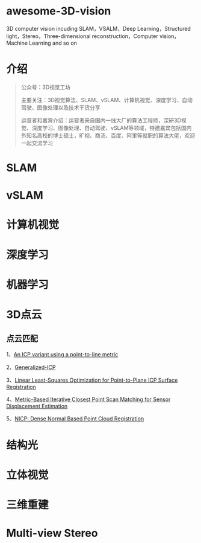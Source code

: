 # awesome-3D-vision
3D computer vision incuding SLAM，VSALM，Deep Learning，Structured light，Stereo，Three-dimensional reconstruction，Computer vision，Machine Learning and so on

# 介绍

> 公众号：3D视觉工坊
>
> 主要关注：3D视觉算法、SLAM、vSLAM、计算机视觉、深度学习、自动驾驶、图像处理以及技术干货分享
>
> 运营者和嘉宾介绍：运营者来自国内一线大厂的算法工程师，深研3D视觉、深度学习、图像处理、自动驾驶、vSLAM等领域，特邀嘉宾包括国内外知名高校的博士硕士，旷视、商汤、百度、阿里等就职的算法大佬，欢迎一起交流学习


# SLAM

# vSLAM

# 计算机视觉

# 深度学习

# 机器学习

# 3D点云

## 点云匹配

1、[An ICP variant using a point-to-line metric](https://authors.library.caltech.edu/18274/1/Censi2008p84782008_Ieee_International_Conference_On_Robotics_And_Automation_Vols_1-9.pdf)

2、[Generalized-ICP](https://www.researchgate.net/publication/221344436_Generalized-ICP)

3、[Linear Least-Squares Optimization for Point-to-Plane ICP Surface Registration](https://www.researchgate.net/publication/228571031_Linear_Least-Squares_Optimization_for_Point-to-Plane_ICP_Surface_Registration)

4、[Metric-Based Iterative Closest Point Scan Matching for Sensor Displacement Estimation](http://webdiis.unizar.es/~jminguez/MbICP_TRO.pdf)

5、[NICP: Dense Normal Based Point Cloud Registration](http://jacoposerafin.com/wp-content/uploads/serafin15iros.pdf)

# 结构光

# 立体视觉

# 三维重建

# Multi-view Stereo
